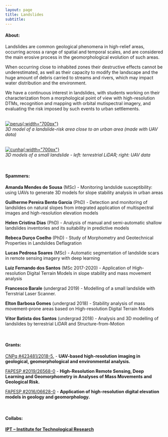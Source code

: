 ```yaml
---
layout: page
title: Landslides
subtitle: 
---
```

<!-- #### News: -->
<!-- [[blog post]({{site.url}}/2018-04-24-garcia_lichi)]: "Garcia Garden" quarry - 3D modeling of a vertical wall with SfM and a UAV -->

#### About:
Landslides are common geological phenomena in high-relief areas, occurring across a range of spatial and temporal scales, and are considered the main erosive process in the geomorphological evolution of such areas.  

When occurring close to inhabited zones their destructive effects cannot be underestimated, as well as their capacity to modify the landscape and the huge amount of debris carried to streams and rivers, which may impact water distribution and the environment.  

We have a continuous interest in landslides, with students working on their characterization from a morphological point of view with high-resolution DTMs, recognition and mapping with orbital mutispectral imagery, and evaluating the risk imposed by such events to urban settlements.   
&nbsp;
&nbsp;



<!-- {: style="text-align:center"} -->
[![perus]({{site.baseurl}}/img/landslides/perus_3d.png "3D risk area"){:width="700px"}]({{site.baseurl}}/img/perus_3d.png)   
*3D model of a landslide-risk area close to an urban area (made with UAV data)*  
&nbsp;
&nbsp;

[![cunha]({{site.baseurl}}/img/landslides/cunha_point_clouds.jpg "3D - Cunha"){:width="700px"}]({{site.baseurl}}/img/cunha_point_clouds.jpg)   
*3D models of a small landslide - left: terrestrial LiDAR; right: UAV data*  




&nbsp;
&nbsp;
#### Spammers:

**Amanda Mendes de Sousa** (MSc) - Monitoring landslide susceptibility: using UAVs to generate 3D models for slope stability analysis in urban areas  

**Guilherme Pereira Bento Garcia** (PhD) - Detection and monitoring of landslides on natural slopes from integrated application of multispectral images and high-resolution elevation models  

**Helen Cristina Dias** (PhD) - Analysis of manual and semi-automatic shallow landslides inventories and its suitability in predictive models  

**Rebeca Durço Coelho** (PhD) - Study of Morphometry and Geotechnical Properties in Landslides Deflagration  

**Lucas Pedrosa Soares** (MSc) - Automatic segmentation of landslide scars in remote sensing imagery with deep learning  

**Luiz Fernando dos Santos** (MSc 2017-2020) - Application of High-resolution Digital Terrain Models in slope stability and mass movement analysis  

**Francesco Barale** (undergrad 2019) - Modelling of a small landslide with Terrstrial Laser Scanner.

**Elton Barbosa Gomes** (undergrad 2018) - Stability analysis of mass movement-prone areas based on High-resolution Digital Terrain Models   

**Vitor Batista dos Santos** (undergrad 2018) - Analysis and 3D modelling of landslides by terrestrial LiDAR and Structure-from-Motion   

&nbsp;
&nbsp;
#### Grants:
[CNPq #423481/2018-5.](/grants#cnpq_uav) - **UAV-based high-resolution imaging in geological, geomorphological and environmental analysis.**  

[FAPESP #2019/26568-0](/grants#fapesp_landslides) - **High-Resolution Remote Sensing, Deep Learning and Geomorphometry in Analyses of Mass Movements and Geological Risk.**  

[FAPESP #2016/06628-0](/grants#fapesp_tls) - **Application of high-resolution digital elevation models in geology and geomorphology.**  


&nbsp;
&nbsp;
#### Collabs:
[**IPT – Institute for Technological Research**](https://www.ipt.br/en/)  